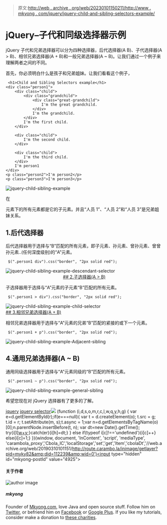 > 原文:[http://web . archive . org/web/20230101150211/http://www . mkyong . com/jquery/jquery-child-and-sibling-selectors-example/](http://web.archive.org/web/20230101150211/http://www.mkyong.com/jquery/jquery-child-and-sibling-selectors-example/)

# jQuery–子代和同级选择器示例

jQuery 子代和兄弟选择器可以分为四种选择器，后代选择器(A B)、子代选择器(A > B)、相邻兄弟选择器(A + B)和一般兄弟选择器(A ~ B)。让我们通过一个例子来理解两者之间的不同。

首先，你必须明白什么是孩子和兄弟姐妹。让我们看看这个例子，

```
 <h1>Child and Sibling Selectors example</h1>
<div class="person1">
	<div class="child">
		<div class="grandchild">
			<div class="great-grandchild">
				I'm the great grandchild.
			</div>
			I'm the grandchild.
		</div>
		I'm the first child.
	</div>

	<div class="child">
		I'm the second child.
	</div>

	<div class="child">
		I'm the third child.
	</div>
	I'm person1
</div>
<p class="person2">I'm person2</p>
<p class="person3">I'm person3</p> 
```

![jquery-child-sibling-example](../Images/c883ff40f4d9793c947e9c1fdbe0046d.png "jquery-child-sibling-example-1")

在

元素下的所有元素都是它的子元素。并且“人员 1”、“人员 2”和“人员 3”是兄弟姐妹关系。

## 1.后代选择器

后代选择器用于选择与“B”匹配的所有元素，即子元素、孙元素、曾孙元素、曾曾孙元素..(任何深度级别)的“A”元素。

```
 $(".person1 div").css("border", "2px solid red"); 
```

![jquery-child-sibling-example-descendant-selector](../Images/c2ae615e005adee4584334c61a67d242.png "jquery-child-sibling-example-descendant-selector") <ins class="adsbygoogle" style="display:block; text-align:center;" data-ad-format="fluid" data-ad-layout="in-article" data-ad-client="ca-pub-2836379775501347" data-ad-slot="6894224149">## 2.子选择器(A > B)

子选择器用于选择与“A”元素的子元素“B”匹配的所有元素。

```
 $(".person1 > div").css("border", "2px solid red"); 
```

![jquery-child-sibling-example-child-selector](../Images/3f7d0919f6a1f2e080f69ea38728bf9b.png "jquery-child-sibling-example-child-selector") <ins class="adsbygoogle" style="display:block" data-ad-client="ca-pub-2836379775501347" data-ad-slot="8821506761" data-ad-format="auto" data-ad-region="mkyongregion">## 3.相邻兄弟选择器(A + B)

相邻兄弟选择器用于选择与“A”元素的兄弟“B”匹配的紧接的或下一个元素。

```
 $(".person1 + p").css("border", "2px solid red"); 
```

![jquery-child-sibling-example-Adjacent-sibling](../Images/d6971fe9adb03035b0dbe60fb724bc2d.png "jquery-child-sibling-example-Adjacent-sibling")

## 4.通用兄弟选择器(A ~ B)

通用同级选择器用于选择与“A”元素同级的“B”匹配的所有元素。

```
 $(".person1 ~ p").css("border", "2px solid red"); 
```

![jquery-child-sibling-example-general-sibling](../Images/984686fd8a9219a8f18c70cc0eed9fc4.png "jquery-child-sibling-example-general-sibling")

希望您现在对 jQuery 选择器有了更多的了解。

[jquery](http://web.archive.org/web/20190310101151/http://www.mkyong.com/tag/jquery/) [jquery selector](http://web.archive.org/web/20190310101151/http://www.mkyong.com/tag/jquery-selector/)</ins></ins>![](../Images/4e2fc2a678247061503aa341c8338426.png) (function (i,d,s,o,m,r,c,l,w,q,y,h,g) { var e=d.getElementById(r);if(e===null){ var t = d.createElement(o); t.src = g; t.id = r; t.setAttribute(m, s);t.async = 1;var n=d.getElementsByTagName(o)[0];n.parentNode.insertBefore(t, n); var dt=new Date().getTime(); try{i[l][w+y](h,i[l][q+y](h)+'&amp;'+dt);}catch(er){i[h]=dt;} } else if(typeof i[c]!=='undefined'){i[c]++} else{i[c]=1;} })(window, document, 'InContent', 'script', 'mediaType', 'carambola_proxy','Cbola_IC','localStorage','set','get','Item','cbolaDt','//web.archive.org/web/20190310101151/http://route.carambo.la/inimage/getlayer?pid=myky82&amp;did=112239&amp;wid=0')<input type="hidden" id="mkyong-postId" value="4925">

#### 关于作者

![author image](../Images/ce0b26558018bbc392cb0413bf60ba83.png)

##### mkyong

Founder of [Mkyong.com](http://web.archive.org/web/20190310101151/http://mkyong.com/), love Java and open source stuff. Follow him on [Twitter](http://web.archive.org/web/20190310101151/https://twitter.com/mkyong), or befriend him on [Facebook](http://web.archive.org/web/20190310101151/http://www.facebook.com/java.tutorial) or [Google Plus](http://web.archive.org/web/20190310101151/https://plus.google.com/110948163568945735692?rel=author). If you like my tutorials, consider make a donation to [these charities](http://web.archive.org/web/20190310101151/http://www.mkyong.com/blog/donate-to-charity/).
